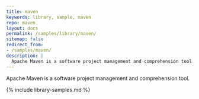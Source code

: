 ```yaml
---
title: maven
keywords: library, sample, maven
repo: maven
layout: docs
permalink: /samples/library/maven/
sitemap: false
redirect_from:
- /samples/maven/
description: |
  Apache Maven is a software project management and comprehension tool.
---
```


Apache Maven is a software project management and comprehension tool.


{% include library-samples.md %}
